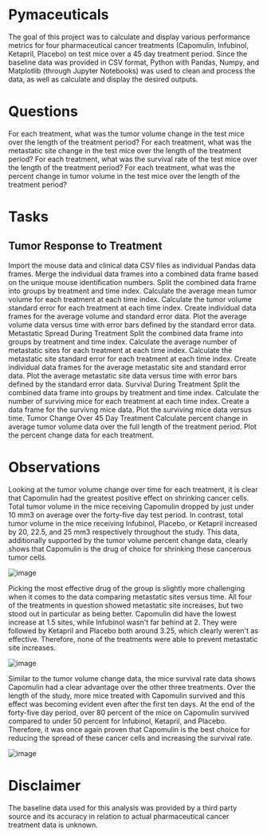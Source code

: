 # Pymaceuticals

The goal of this project was to calculate and display various performance metrics for four pharmaceutical cancer treatments (Capomulin, Infubinol, Ketapril, Placebo) on test mice over a 45 day treatment period. Since the baseline data was provided in CSV format, Python with Pandas, Numpy, and Matplotlib (through Jupyter Notebooks) was used to clean and process the data, as well as calculate and display the desired outputs.

# Questions

For each treatment, what was the tumor volume change in the test mice over the length of the treatment period?
For each treatment, what was the metastatic site change in the test mice over the length of the treatment period?
For each treatment, what was the survival rate of the test mice over the length of the treatment period?
For each treatment, what was the percent change in tumor volume in the test mice over the length of the treatment period?

# Tasks

## Tumor Response to Treatment

Import the mouse data and clinical data CSV files as individual Pandas data frames.
Merge the individual data frames into a combined data frame based on the unique mouse identification numbers.
Split the combined data frame into groups by treatment and time index.
Calculate the average mean tumor volume for each treatment at each time index.
Calculate the tumor volume standard error for each treatment at each time index.
Create individual data frames for the average volume and standard error data.
Plot the average volume data versus time with error bars defined by the standard error data.
Metastatic Spread During Treatment
Split the combined data frame into groups by treatment and time index.
Calculate the average number of metastatic sites for each treatment at each time index.
Calculate the metastatic site standard error for each treatment at each time index.
Create individual data frames for the average metastatic site and standard error data.
Plot the average metastatic site data versus time with error bars defined by the standard error data.
Survival During Treatment
Split the combined data frame into groups by treatment and time index.
Calculate the number of surviving mice for each treatment at each time index.
Create a data frame for the survivng mice data.
Plot the surviving mice data versus time.
Tumor Change Over 45 Day Treatment
Calculate percent change in average tumor volume data over the full length of the treatment period.
Plot the percent change data for each treatment.

# Observations

Looking at the tumor volume change over time for each treatment, it is clear that Capomulin had the greatest positive effect on shrinking cancer cells. Total tumor volume in the mice receiving Capomulin dropped by just under 10 mm3 on average over the forty-five day test period. In contrast, total tumor volume in the mice receiving Infubinol, Placebo, or Ketapril increased by 20, 22.5, and 25 mm3 respectively throughout the study. This data, additionally supported by the tumor volume percent change data, clearly shows that Capomulin is the drug of choice for shrinking these cancerous tumor cells.

![image](https://user-images.githubusercontent.com/54809591/80607537-9eae9d00-8a03-11ea-85f8-8803319d2618.png)

Picking the most effective drug of the group is slightly more challenging when it comes to the data comparing metastatic sites versus time. All four of the treatments in question showed metastatic site increases, but two stood out in particular as being better. Capomulin did have the lowest increase at 1.5 sites, while Infubinol wasn't far behind at 2. They were followed by Ketapril and Placebo both around 3.25, which clearly weren't as effective. Therefore, none of the treatments were able to prevent metastatic site increases.

![image](https://user-images.githubusercontent.com/54809591/80607943-17adf480-8a04-11ea-99c5-8e5567e21a73.png)

Similar to the tumor volume change data, the mice survival rate data shows Capomulin had a clear advantage over the other three treatments. Over the length of the study, more mice treated with Capomulin survived and this effect was becoming evident even after the first ten days. At the end of the forty-five day period, over 80 percent of the mice on Capomulin survived compared to under 50 percent for Infubinol, Ketapril, and Placebo. Therefore, it was once again proven that Capomulin is the best choice for reducing the spread of these cancer cells and increasing the survival rate.

![image](https://user-images.githubusercontent.com/54809591/80608117-55ab1880-8a04-11ea-8f6e-3387242e0a11.png)

# Disclaimer

The baseline data used for this analysis was provided by a third party source and its accuracy in relation to actual pharmaceutical cancer treatment data is unknown.
